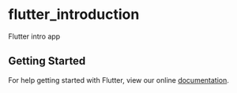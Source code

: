 # flutter_introduction

Flutter intro app

## Getting Started

For help getting started with Flutter, view our online
[documentation](http://flutter.io/).
